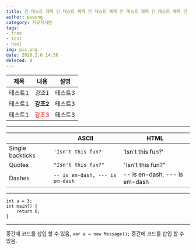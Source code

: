 ```yaml
---
title: 긴 테스트 제목 긴 테스트 제목 긴 테스트 제목 긴 테스트 제목 긴 테스트 제목 긴 테스트 제목
author: pseong
category: 자유게시판
tags:
- free
- test
- html
img: pic.png
date: 2020.2.6 14:56
deleted: 0
---
```


|제목|내용|설명|
|---|---|---|
|테스트1|*강조1*|테스트3|
|테스트1|**강조2**|테스트3|
|테스트1|<span style="color:red">강조3</span>|테스트3|

---

|                |ASCII                          |HTML                         |
|----------------|-------------------------------|-----------------------------|
|Single backticks|`'Isn't this fun?'`            |'Isn't this fun?'            |
|Quotes          |`"Isn't this fun?"`            |"Isn't this fun?"            |
|Dashes          |`-- is en-dash, --- is em-dash`|-- is en-dash, --- is em-dash|

---

```
int a = 3;
int main() {
	return 0;
}
```

---

중간에 코드를 삽입 할 수 있음, `var a = new Message();` 중간에 코드를 삽입 할 수 있음.